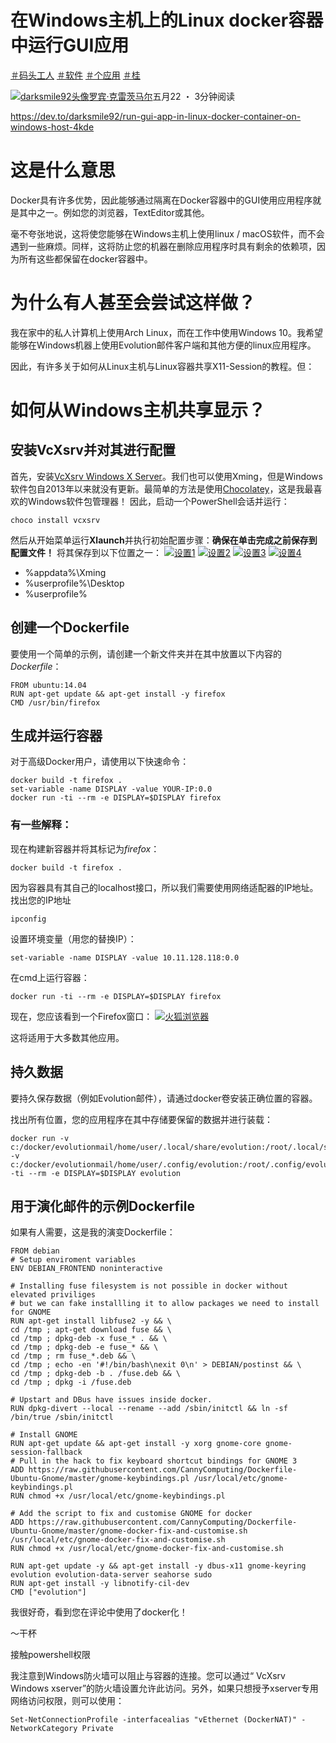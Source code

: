 # 在Windows主机上的Linux docker容器中运行GUI应用

[＃码头工人](https://dev.to/t/docker) [＃软件](https://dev.to/t/software) [＃个应用](https://dev.to/t/apps) [＃桂](https://dev.to/t/gui)

[![darksmile92头像](https://res.cloudinary.com/practicaldev/image/fetch/s--v8J8QiF4--/c_fill,f_auto,fl_progressive,h_50,q_auto,w_50/https://dev-to-uploads.s3.amazonaws.com/uploads/user/profile_image/41170/c66534e9-5530-418d-8cd1-9fbf48fa5681.jpeg)罗宾·克雷茨马尔](https://dev.to/darksmile92)五月22 ・ 3分钟阅读



https://dev.to/darksmile92/run-gui-app-in-linux-docker-container-on-windows-host-4kde



# 这是什么意思

Docker具有许多优势，因此能够通过隔离在Docker容器中的GUI使用应用程序就是其中之一。例如您的浏览器，TextEditor或其他。

毫不夸张地说，这将使您能够在Windows主机上使用linux / macOS软件，而不会遇到一些麻烦。同样，这将防止您的机器在删除应用程序时具有剩余的依赖项，因为所有这些都保留在docker容器中。

# 为什么有人甚至会尝试这样做？

我在家中的私人计算机上使用Arch Linux，而在工作中使用Windows 10。我希望能够在Windows机器上使用Evolution邮件客户端和其他方便的linux应用程序。

因此，有许多关于如何从Linux主机与Linux容器共享X11-Session的教程。但：

# 如何从Windows主机共享显示？

## 安装VcXsrv并对其进行配置

首先，安装[VcXsrv Windows X Server](https://sourceforge.net/projects/vcxsrv/)。我们也可以使用Xming，但是Windows软件包自2013年以来就没有更新。最简单的方法是使用[Chocolatey](https://chocolatey.org/)，这是我最喜欢的Windows软件包管理器！
因此，启动一个PowerShell会话并运行：

```
choco install vcxsrv
```

然后从开始菜单运行**Xlaunch**并执行初始配置步骤：**确保在单击完成之前保存到配置文件！** 将其保存到以下位置之一：
[![设置1](https://res.cloudinary.com/practicaldev/image/fetch/s--MCnNoPwj--/c_limit%2Cf_auto%2Cfl_progressive%2Cq_auto%2Cw_880/https://thepracticaldev.s3.amazonaws.com/i/g3roivsrapgy69mqkhpc.png)](https://res.cloudinary.com/practicaldev/image/fetch/s--MCnNoPwj--/c_limit%2Cf_auto%2Cfl_progressive%2Cq_auto%2Cw_880/https://thepracticaldev.s3.amazonaws.com/i/g3roivsrapgy69mqkhpc.png)
[![设置2](https://res.cloudinary.com/practicaldev/image/fetch/s--9T2fJDCh--/c_limit%2Cf_auto%2Cfl_progressive%2Cq_auto%2Cw_880/https://thepracticaldev.s3.amazonaws.com/i/5l5fil0nongqswsc5qx5.png)](https://res.cloudinary.com/practicaldev/image/fetch/s--9T2fJDCh--/c_limit%2Cf_auto%2Cfl_progressive%2Cq_auto%2Cw_880/https://thepracticaldev.s3.amazonaws.com/i/5l5fil0nongqswsc5qx5.png)
[![设置3](https://res.cloudinary.com/practicaldev/image/fetch/s--1fOShFRZ--/c_limit%2Cf_auto%2Cfl_progressive%2Cq_auto%2Cw_880/https://thepracticaldev.s3.amazonaws.com/i/3eh1lry7125modpdj6a2.png)](https://res.cloudinary.com/practicaldev/image/fetch/s--1fOShFRZ--/c_limit%2Cf_auto%2Cfl_progressive%2Cq_auto%2Cw_880/https://thepracticaldev.s3.amazonaws.com/i/3eh1lry7125modpdj6a2.png)
[![设置4](https://res.cloudinary.com/practicaldev/image/fetch/s--GFylK6hC--/c_limit%2Cf_auto%2Cfl_progressive%2Cq_auto%2Cw_880/https://thepracticaldev.s3.amazonaws.com/i/48tl3o3pv99vbhk06188.png)](https://res.cloudinary.com/practicaldev/image/fetch/s--GFylK6hC--/c_limit%2Cf_auto%2Cfl_progressive%2Cq_auto%2Cw_880/https://thepracticaldev.s3.amazonaws.com/i/48tl3o3pv99vbhk06188.png)



- %appdata%\Xming
- %userprofile%\Desktop
- %userprofile%

## 创建一个Dockerfile

要使用一个简单的示例，请创建一个新文件夹并在其中放置以下内容的*Dockerfile*：

```
FROM ubuntu:14.04
RUN apt-get update && apt-get install -y firefox
CMD /usr/bin/firefox
```

## 生成并运行容器

对于高级Docker用户，请使用以下快速命令：

```
docker build -t firefox .
set-variable -name DISPLAY -value YOUR-IP:0.0
docker run -ti --rm -e DISPLAY=$DISPLAY firefox
```

### 有一些解释：

现在构建新容器并将其标记为*firefox*：

```
docker build -t firefox .
```

因为容器具有其自己的localhost接口，所以我们需要使用网络适配器的IP地址。
找出您的IP地址

```
ipconfig
```

设置环境变量（用您的替换IP）：

```
set-variable -name DISPLAY -value 10.11.128.118:0.0
```

在cmd上运行容器：

```
docker run -ti --rm -e DISPLAY=$DISPLAY firefox
```

现在，您应该看到一个Firefox窗口：
[![火狐浏览器](https://res.cloudinary.com/practicaldev/image/fetch/s--d_jpgRzm--/c_limit%2Cf_auto%2Cfl_progressive%2Cq_auto%2Cw_880/https://thepracticaldev.s3.amazonaws.com/i/zbbfl8ytpwmd9erj9hxh.png)](https://res.cloudinary.com/practicaldev/image/fetch/s--d_jpgRzm--/c_limit%2Cf_auto%2Cfl_progressive%2Cq_auto%2Cw_880/https://thepracticaldev.s3.amazonaws.com/i/zbbfl8ytpwmd9erj9hxh.png)

这将适用于大多数其他应用。

## 持久数据

要持久保存数据（例如Evolution邮件），请通过docker卷安装正确位置的容器。

找出所有位置，您的应用程序在其中存储要保留的数据并进行装载：

```
docker run -v c:/docker/evolutionmail/home/user/.local/share/evolution:/root/.local/share/evolution -v c:/docker/evolutionmail/home/user/.config/evolution:/root/.config/evolution -ti --rm -e DISPLAY=$DISPLAY evolution
```

## 用于演化邮件的示例Dockerfile

如果有人需要，这是我的演变Dockerfile：

```
FROM debian
# Setup enviroment variables
ENV DEBIAN_FRONTEND noninteractive

# Installing fuse filesystem is not possible in docker without elevated priviliges
# but we can fake installling it to allow packages we need to install for GNOME
RUN apt-get install libfuse2 -y && \
cd /tmp ; apt-get download fuse && \
cd /tmp ; dpkg-deb -x fuse_* . && \
cd /tmp ; dpkg-deb -e fuse_* && \
cd /tmp ; rm fuse_*.deb && \
cd /tmp ; echo -en '#!/bin/bash\nexit 0\n' > DEBIAN/postinst && \
cd /tmp ; dpkg-deb -b . /fuse.deb && \
cd /tmp ; dpkg -i /fuse.deb

# Upstart and DBus have issues inside docker.
RUN dpkg-divert --local --rename --add /sbin/initctl && ln -sf /bin/true /sbin/initctl

# Install GNOME
RUN apt-get update && apt-get install -y xorg gnome-core gnome-session-fallback
# Pull in the hack to fix keyboard shortcut bindings for GNOME 3 
ADD https://raw.githubusercontent.com/CannyComputing/Dockerfile-Ubuntu-Gnome/master/gnome-keybindings.pl /usr/local/etc/gnome-keybindings.pl
RUN chmod +x /usr/local/etc/gnome-keybindings.pl

# Add the script to fix and customise GNOME for docker
ADD https://raw.githubusercontent.com/CannyComputing/Dockerfile-Ubuntu-Gnome/master/gnome-docker-fix-and-customise.sh /usr/local/etc/gnome-docker-fix-and-customise.sh
RUN chmod +x /usr/local/etc/gnome-docker-fix-and-customise.sh

RUN apt-get update -y && apt-get install -y dbus-x11 gnome-keyring evolution evolution-data-server seahorse sudo
RUN apt-get install -y libnotify-cil-dev
CMD ["evolution"]
```

我很好奇，看到您在评论中使用了docker化！

〜干杯





接触powershell权限

我注意到Windows防火墙可以阻止与容器的连接。您可以通过“ VcXsrv Windows xserver”的防火墙设置允许此访问。另外，如果只想授予xserver专用网络访问权限，则可以使用：

```
Set-NetConnectionProfile -interfacealias "vEthernet (DockerNAT)" -NetworkCategory Private
```



